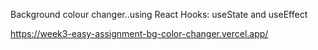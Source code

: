 Background colour changer..using React Hooks: useState and useEffect


https://week3-easy-assignment-bg-color-changer.vercel.app/
